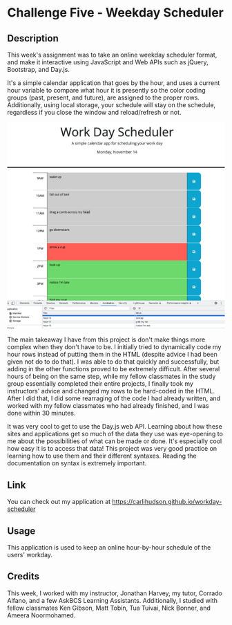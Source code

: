 # Challenge Five - Weekday Scheduler

## Description
This week's assignment was to take an online weekday scheduler format, and make it interactive using JavaScript and Web APIs such as jQuery, Bootstrap, and Day.js.

It's a simple calendar application that goes by the hour, and uses a current hour variable to compare what hour it is presently so the color coding groups (past, present, and future), are assigned to the proper rows. Additionally, using local storage, your schedule will stay on the schedule, regardless if you close the window and reload/refresh or not.

![Alt text](./assets/images/application-at-work.png)

The main takeaway I have from this project is don't make things more complex when they don't have to be. I initially tried to dynamically code my hour rows instead of putting them in the HTML (despite advice I had been given not do to do that). I was able to do that quickly and successfully, but adding in the other functions proved to be extremely difficult. After several hours of being on the same step, while my fellow classmates in the study group essentially completed their entire projects, I finally took my instructors' advice and changed my rows to be hard-coded in the HTML. After I did that, I did some rearraging of the code I had already written, and worked with my fellow classmates who had already finished, and I was done within 30 minutes.

It was very cool to get to use the Day.js web API. Learning about how these sites and applications get so much of the data they use was eye-opening to me about the possibilities of what can be made or done. It's especially cool how easy it is to access that data! This project was very good practice on learning how to use them and their different syntaxes. Reading the documentation on syntax is extremely important.

## Link
You can check out my application at https://carlihudson.github.io/workday-scheduler

## Usage
This application is used to keep an online hour-by-hour schedule of the users' workday.

## Credits
This week, I worked with my instructor, Jonathan Harvey, my tutor, Corrado Alfano, and a few AskBCS Learning Assistants. Additionally, I studied with fellow classmates Ken Gibson, Matt Tobin, Tua Tuivai, Nick Bonner, and Ameera Noormohamed.